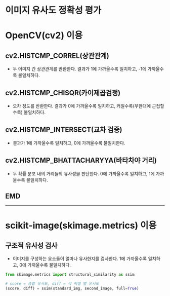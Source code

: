 # 이미지 유사도 정확성 평가

# OpenCV(cv2) 이용

## cv2.HISTCMP_CORREL(상관관계)

- 두 이미지 간 상관관계를 반환한다. 결과가 1에 가까울수록 일치하고, -1에 가까울수록 불일치하다.

## cv2.HISTCMP_CHISQR(카이제곱검정)

- 오차 정도를 반환한다. 결과가 0에 가까울수록 일치하고, 커질수록(무한대에 근접할수록) 불일치하다.

## cv2.HISTCMP_INTERSECT(교차 검증)

- 결과가 1에 가까울수록 일치하고, 0에 가까울수록 불일치한다.

## cv2.HISTCMP_BHATTACHARYYA(바타차야 거리)

- 두 확률 분포 내의 거리들의 유사성을 판단한다. 0에 가까울수록 일치하고, 1에 가까울수록 불일치하다.

## EMD

<hr>

# scikit-image(skimage.metrics) 이용

## 구조적 유사성 검사

- 이미지를 구성하는 요소들이 얼마나 유사한지를 검사한다. 1에 가까울수록 일치하고, 0에 가까울수록 불일치하다.

```py
from skimage.metrics import structural_similarity as ssim

# score = 종합 유사도, diff = 각 픽셀 별 유사도
(score, diff) = ssim(standard_img, second_image, full=True)
```
